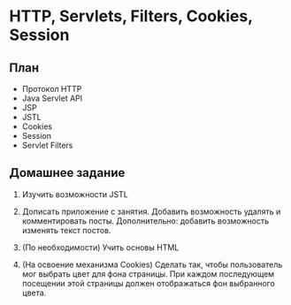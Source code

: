 # HTTP, Servlets, Filters, Cookies, Session

## План

* Протокол HTTP
* Java Servlet API
* JSP
* JSTL
* Cookies
* Session
* Servlet Filters

## Домашнее задание

1) Изучить возможности JSTL

2) Дописать приложение с занятия. Добавить возможность удалять и комментировать посты.
Дополнительно: добавить возможность изменять текст постов.

3) (По необходимости) Учить основы HTML

4) (На освоение механизма Cookies) Сделать так, чтобы пользователь мог выбрать цвет для фона страницы. При каждом последующем посещении этой страницы должен отображаться фон выбранного цвета.
